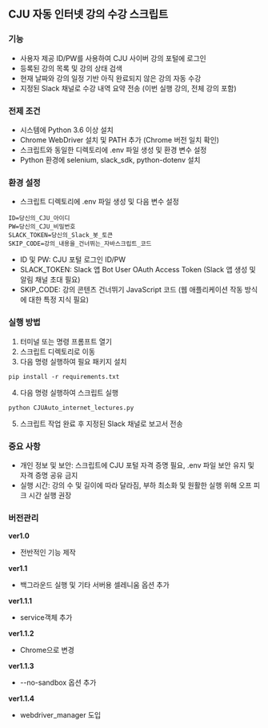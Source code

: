 ## CJU 자동 인터넷 강의 수강 스크립트

### 기능
* 사용자 제공 ID/PW를 사용하여 CJU 사이버 강의 포털에 로그인
* 등록된 강의 목록 및 강의 상태 검색
* 현재 날짜와 강의 일정 기반 아직 완료되지 않은 강의 자동 수강
* 지정된 Slack 채널로 수강 내역 요약 전송 (이번 실행 강의, 전체 강의 포함)

### 전제 조건
* 시스템에 Python 3.6 이상 설치
* Chrome WebDriver 설치 및 PATH 추가 (Chrome 버전 일치 확인)
* 스크립트와 동일한 디렉토리에 .env 파일 생성 및 환경 변수 설정
* Python 환경에 selenium, slack_sdk, python-dotenv 설치

### 환경 설정
* 스크립트 디렉토리에 .env 파일 생성 및 다음 변수 설정
```
ID=당신의_CJU_아이디
PW=당신의_CJU_비밀번호
SLACK_TOKEN=당신의_Slack_봇_토큰
SKIP_CODE=강의_내용을_건너뛰는_자바스크립트_코드
```
* ID 및 PW: CJU 포털 로그인 ID/PW
* SLACK_TOKEN: Slack 앱 Bot User OAuth Access Token (Slack 앱 생성 및 알림 채널 초대 필요)
* SKIP_CODE: 강의 콘텐츠 건너뛰기 JavaScript 코드 (웹 애플리케이션 작동 방식에 대한 특정 지식 필요)

### 실행 방법
1. 터미널 또는 명령 프롬프트 열기
2. 스크립트 디렉토리로 이동
3. 다음 명령 실행하여 필요 패키지 설치
```
pip install -r requirements.txt
```
4. 다음 명령 실행하여 스크립트 실행
```
python CJUAuto_internet_lectures.py
```
5. 스크립트 작업 완료 후 지정된 Slack 채널로 보고서 전송

### 중요 사항
* 개인 정보 및 보안: 스크립트에 CJU 포털 자격 증명 필요, .env 파일 보안 유지 및 자격 증명 공유 금지
* 실행 시간: 강의 수 및 길이에 따라 달라짐, 부하 최소화 및 원활한 실행 위해 오프 피크 시간 실행 권장

### 버전관리
**ver1.0**
* 전반적인 기능 제작

**ver1.1**
* 백그라운드 실행 및 기타 서버용 셀레니움 옵션 추가

**ver1.1.1**
* service객체 추가

**ver1.1.2**
* Chrome으로 변경

**ver1.1.3**
* --no-sandbox 옵션 추가

**ver1.1.4**
* webdriver_manager 도입